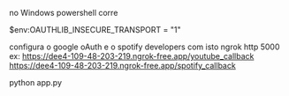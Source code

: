 no Windows powershell corre

$env:OAUTHLIB_INSECURE_TRANSPORT = "1"

configura o google oAuth e o spotify developers com isto
ngrok http 5000
ex:
https://dee4-109-48-203-219.ngrok-free.app/youtube_callback
https://dee4-109-48-203-219.ngrok-free.app/spotify_callback


python app.py
